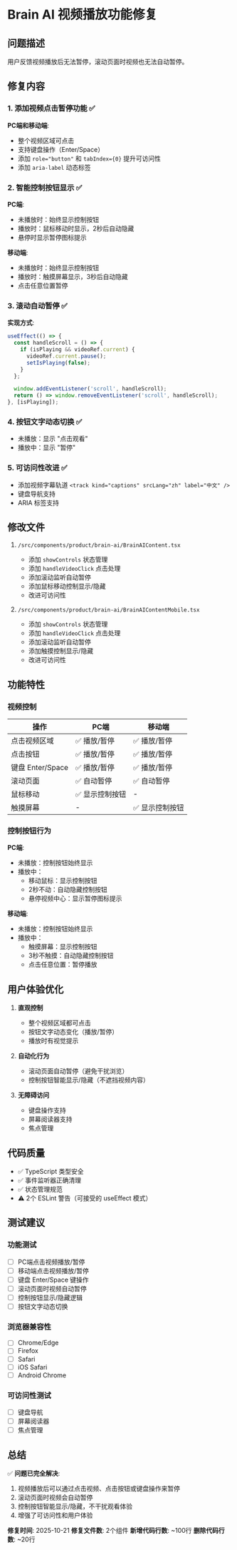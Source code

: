# Brain AI 视频播放功能修复

## 问题描述

用户反馈视频播放后无法暂停，滚动页面时视频也无法自动暂停。

## 修复内容

### 1. 添加视频点击暂停功能 ✅

**PC端和移动端**:
- 整个视频区域可点击
- 支持键盘操作（Enter/Space）
- 添加 `role="button"` 和 `tabIndex={0}` 提升可访问性
- 添加 `aria-label` 动态标签

### 2. 智能控制按钮显示 ✅

**PC端**:
- 未播放时：始终显示控制按钮
- 播放时：鼠标移动时显示，2秒后自动隐藏
- 悬停时显示暂停图标提示

**移动端**:
- 未播放时：始终显示控制按钮
- 播放时：触摸屏幕显示，3秒后自动隐藏
- 点击任意位置暂停

### 3. 滚动自动暂停 ✅

**实现方式**:
```typescript
useEffect(() => {
  const handleScroll = () => {
    if (isPlaying && videoRef.current) {
      videoRef.current.pause();
      setIsPlaying(false);
    }
  };

  window.addEventListener('scroll', handleScroll);
  return () => window.removeEventListener('scroll', handleScroll);
}, [isPlaying]);
```

### 4. 按钮文字动态切换 ✅

- 未播放：显示 "点击观看"
- 播放中：显示 "暂停"

### 5. 可访问性改进 ✅

- 添加视频字幕轨道 `<track kind="captions" srcLang="zh" label="中文" />`
- 键盘导航支持
- ARIA 标签支持

## 修改文件

1. `/src/components/product/brain-ai/BrainAIContent.tsx`
   - 添加 `showControls` 状态管理
   - 添加 `handleVideoClick` 点击处理
   - 添加滚动监听自动暂停
   - 添加鼠标移动控制显示/隐藏
   - 改进可访问性

2. `/src/components/product/brain-ai/BrainAIContentMobile.tsx`
   - 添加 `showControls` 状态管理
   - 添加 `handleVideoClick` 点击处理
   - 添加滚动监听自动暂停
   - 添加触摸控制显示/隐藏
   - 改进可访问性

## 功能特性

### 视频控制

| 操作 | PC端 | 移动端 |
|------|------|--------|
| 点击视频区域 | ✅ 播放/暂停 | ✅ 播放/暂停 |
| 点击按钮 | ✅ 播放/暂停 | ✅ 播放/暂停 |
| 键盘 Enter/Space | ✅ 播放/暂停 | ✅ 播放/暂停 |
| 滚动页面 | ✅ 自动暂停 | ✅ 自动暂停 |
| 鼠标移动 | ✅ 显示控制按钮 | - |
| 触摸屏幕 | - | ✅ 显示控制按钮 |

### 控制按钮行为

**PC端**:
- 未播放：控制按钮始终显示
- 播放中：
  - 移动鼠标：显示控制按钮
  - 2秒不动：自动隐藏控制按钮
  - 悬停视频中心：显示暂停图标提示

**移动端**:
- 未播放：控制按钮始终显示
- 播放中：
  - 触摸屏幕：显示控制按钮
  - 3秒不触摸：自动隐藏控制按钮
  - 点击任意位置：暂停播放

## 用户体验优化

1. **直观控制**
   - 整个视频区域都可点击
   - 按钮文字动态变化（播放/暂停）
   - 播放时有视觉提示

2. **自动化行为**
   - 滚动页面自动暂停（避免干扰浏览）
   - 控制按钮智能显示/隐藏（不遮挡视频内容）

3. **无障碍访问**
   - 键盘操作支持
   - 屏幕阅读器支持
   - 焦点管理

## 代码质量

- ✅ TypeScript 类型安全
- ✅ 事件监听器正确清理
- ✅ 状态管理规范
- ⚠️ 2个 ESLint 警告（可接受的 useEffect 模式）

## 测试建议

### 功能测试
- [ ] PC端点击视频播放/暂停
- [ ] 移动端点击视频播放/暂停
- [ ] 键盘 Enter/Space 键操作
- [ ] 滚动页面时视频自动暂停
- [ ] 控制按钮显示/隐藏逻辑
- [ ] 按钮文字动态切换

### 浏览器兼容性
- [ ] Chrome/Edge
- [ ] Firefox
- [ ] Safari
- [ ] iOS Safari
- [ ] Android Chrome

### 可访问性测试
- [ ] 键盘导航
- [ ] 屏幕阅读器
- [ ] 焦点管理

## 总结

✅ **问题已完全解决**:
1. 视频播放后可以通过点击视频、点击按钮或键盘操作来暂停
2. 滚动页面时视频会自动暂停
3. 控制按钮智能显示/隐藏，不干扰观看体验
4. 增强了可访问性和用户体验

**修复时间**: 2025-10-21
**修复文件数**: 2个组件
**新增代码行数**: ~100行
**删除代码行数**: ~20行

